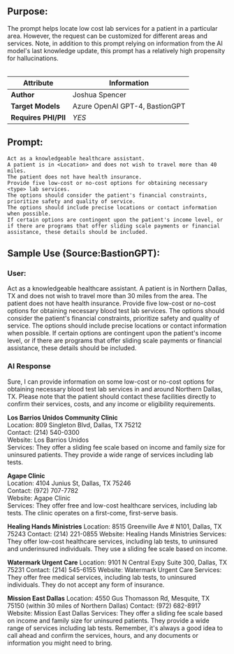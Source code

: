 ## **Purpose:**   
The prompt helps locate low cost lab services for a patient in a particular area. However, the request can be customized for different areas and services. Note, in addition to this prompt relying on information from the AI model's last knowledge update, this prompt has a relatively high propensity for hallucinations.<br><br>

| **Attribute** | **Information**       |
|---------------------|-----------------------|
| **Author** | Joshua Spencer |
| **Target Models** | Azure OpenAI GPT-4, BastionGPT |
| **Requires PHI/PII** | *YES* |


## Prompt:
```
Act as a knowledgeable healthcare assistant.
A patient is in <Location> and does not wish to travel more than 40 miles. 
The patient does not have health insurance.
Provide five low-cost or no-cost options for obtaining necessary <type> lab services.
The options should consider the patient's financial constraints, prioritize safety and quality of service.
The options should include precise locations or contact information when possible.
If certain options are contingent upon the patient's income level, or if there are programs that offer sliding scale payments or financial assistance, these details should be included.
```

## Sample Use (Source:BastionGPT):

### **User:** 
Act as a knowledgeable healthcare assistant.
A patient is in Northern Dallas, TX and does not wish to travel more than 30 miles from the area. 
The patient does not have health insurance.
Provide five low-cost or no-cost options for obtaining necessary blood test lab services.
The options should consider the patient's financial constraints, prioritize safety and quality of service.
The options should include precise locations or contact information when possible.
If certain options are contingent upon the patient's income level, or if there are programs that offer sliding scale payments or financial assistance, these details should be included.

### **AI Response** 
Sure, I can provide information on some low-cost or no-cost options for obtaining necessary blood test lab services in and around Northern Dallas, TX. Please note that the patient should contact these facilities directly to confirm their services, costs, and any income or eligibility requirements.

**Los Barrios Unidos Community Clinic**  
Location: 809 Singleton Blvd, Dallas, TX 75212  
Contact: (214) 540-0300  
Website: Los Barrios Unidos  
Services: They offer a sliding fee scale based on income and family size for uninsured patients. They provide a wide range of services including lab tests.  

**Agape Clinic**  
Location: 4104 Junius St, Dallas, TX 75246  
Contact: (972) 707-7782  
Website: Agape Clinic  
Services: They offer free and low-cost healthcare services, including lab tests. The clinic operates on a first-come, first-serve basis.  

**Healing Hands Ministries**
Location: 8515 Greenville Ave # N101, Dallas, TX 75243
Contact: (214) 221-0855
Website: Healing Hands Ministries
Services: They offer low-cost healthcare services, including lab tests, to uninsured and underinsured individuals. They use a sliding fee scale based on income.

**Watermark Urgent Care**
Location: 9101 N Central Expy Suite 300, Dallas, TX 75231
Contact: (214) 545-6155
Website: Watermark Urgent Care
Services: They offer free medical services, including lab tests, to uninsured individuals. They do not accept any form of insurance.

**Mission East Dallas**
Location: 4550 Gus Thomasson Rd, Mesquite, TX 75150 (within 30 miles of Northern Dallas)
Contact: (972) 682-8917
Website: Mission East Dallas
Services: They offer a sliding fee scale based on income and family size for uninsured patients. They provide a wide range of services including lab tests.
Remember, it's always a good idea to call ahead and confirm the services, hours, and any documents or information you might need to bring.
